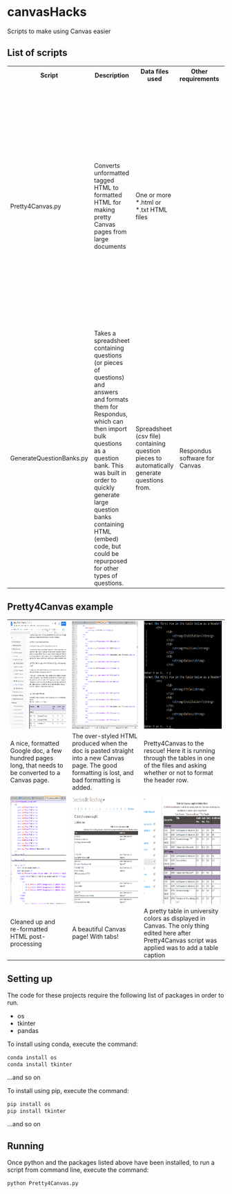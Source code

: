 # canvasHacks
Scripts to make using Canvas easier

## List of scripts
<table>
<tr><th>Script</th><th>Description</th><th>Data files used</th><th>Other requirements</th><th>Notes</th></tr>
<tr><td>Pretty4Canvas.py</td><td>Converts unformatted tagged HTML to formatted HTML for making pretty Canvas pages from large documents</td><td>One or more *.html or *.txt HTML files</td><td></td><td>Right now, it makes tabs from top-level headings, and pretties up tables. This is the stuff I find myself going crazy doing manually, so this automates it. The script is still sort of buggy, and the HTML docs produced need some cleanup either in Canvas or in a text editor.</td></tr>
<tr><td>GenerateQuestionBanks.py</td><td>Takes a spreadsheet containing questions (or pieces of questions) and answers and formats them for Respondus, which can then import bulk questions as a question bank. This was built in order to quickly generate large question banks containing HTML (embed) code, but could be repurposed for other types of questions.</td><td>Spreadsheet (csv file) containing question pieces to automatically generate questions from.</td><td>Respondus software for Canvas</td><td></td></tr>
</table>

## Pretty4Canvas example
<table>
	<tr>
		<td><img src="https://github.com/cmfrantz/canvasHacks/blob/main/images/Screenshot_GoogleDoc.png" height="250 px"></td>
		<td><img src="https://github.com/cmfrantz/canvasHacks/blob/main/images/Screenshot_HTML-before.png" height="250 px"></td>
		<td><img src="https://github.com/cmfrantz/canvasHacks/blob/main/images/Screenshot_cmd.png" height="250 px"></td>
	</tr>
	<tr>
		<td>A nice, formatted Google doc, a few hundred pages long, that needs to be converted to a Canvas page.</td>
		<td>The over-styled HTML produced when the doc is pasted straight into a new Canvas page. The good formatting is lost, and bad formatting is added.</td>
		<td>Pretty4Canvas to the rescue! Here it is running through the tables in one of the files and asking whether or not to format the header row.</td>
	</tr>
	<tr>
		<td colspan=3></td>
	</tr>
	<tr>
		<td><img src="https://github.com/cmfrantz/canvasHacks/blob/main/images/Screenshot_HTML-after.png" height="250 px"></td>
		<td><img src="https://github.com/cmfrantz/canvasHacks/blob/main/images/Screenshot_Canvas-after.png" height="250 px"></td>
		<td><img src="https://github.com/cmfrantz/canvasHacks/blob/main/images/Screenshot_Table-after.png" height="250 px"></td>
	</tr>
	<tr>
		<td>Cleaned up and re-formatted HTML post-processing</td>
		<td>A beautiful Canvas page! With tabs!</td>
		<td>A pretty table in university colors as displayed in Canvas. The only thing edited here after Pretty4Canvas script was applied was to add a table caption</td>
	</tr>
</table>
														   

## Setting up
The code for these projects require the following list of packages in order to run.
<ul>
<li>os</li>
<li>tkinter</li>
<li>pandas</li>
</ul>

To install using conda, execute the command:

	conda install os
	conda install tkinter
	
...and so on

To install using pip, execute the command:

	pip install os
	pip install tkinter
	
...and so on

## Running
Once python and the packages listed above have been installed, to run a script from command line, execute the command:

	python Pretty4Canvas.py
